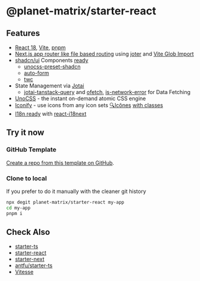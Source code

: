 # @planet-matrix/starter-react

## Features

- [React 18](https://github.com/facebook/react), [Vite](https://github.com/vitejs/vite), [pnpm](https://pnpm.io/)
- [Next.js app router like file based routing](./src/app) using [joter](https://github.com/hyoban/joter) and [Vite Glob Import](https://vitejs.dev/guide/features#glob-import)
- [shadcn/ui](https://github.com/shadcn-ui/ui) Components [ready](src/components/ui)
  - [unocss-preset-shadcn](https://github.com/hyoban/unocss-preset-shadcn)
  - [auto-form](https://github.com/vantezzen/auto-form)
  - [twc](https://github.com/gregberge/twc)
- State Management via [Jotai](https://github.com/pmndrs/jotai)
  - [jotai-tanstack-query](https://github.com/jotaijs/jotai-tanstack-query) and [ofetch](https://github.com/unjs/ofetch), [is-network-error](https://github.com/sindresorhus/is-network-error) for Data Fetching
- [UnoCSS](https://github.com/unocss/unocss) - the instant on-demand atomic CSS engine
- [Iconify](https://iconify.design) - use icons from any icon sets [🔍Icônes](https://icones.netlify.app/) [with classes](https://unocss.dev/presets/icons)
- [I18n ready](./src/lib/i18n/locales) with [react-i18next](https://github.com/i18next/react-i18next)

## Try it now

### GitHub Template

[Create a repo from this template on GitHub](https://github.com/planet-matrix/starter-react/generate).

### Clone to local

If you prefer to do it manually with the cleaner git history

```bash
npx degit planet-matrix/starter-react my-app
cd my-app
pnpm i
```

## Check Also

- [starter-ts](https://github.com/planet-matrix/starter-ts)
- [starter-react](https://github.com/planet-matrix/starter-react)
- [starter-next](https://github.com/planet-matrix/starter-next)
- [antfu/starter-ts](https://github.com/antfu/starter-ts)
- [Vitesse](https://github.com/antfu/vitesse)
